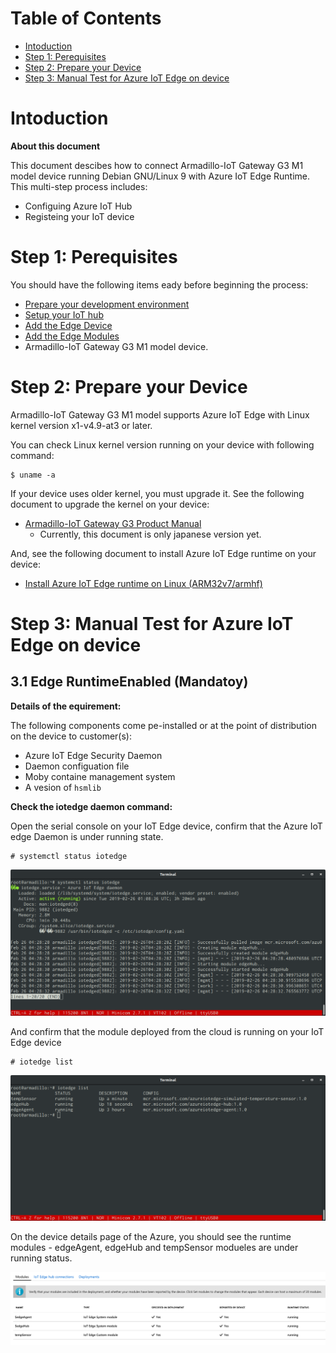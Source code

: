 # Table of Contents

-   [Intoduction](#Introduction)
-   [Step 1: Perequisites](#Prerequisites)
-   [Step 2: Prepare your Device](#PrepareDevice)
-   [Step 3: Manual Test for Azure IoT Edge on device](#Manual)

<a name="Intoduction"></a>
# Intoduction

**About this document**

This document descibes how to connect Armadillo-IoT Gateway G3 M1 model device running Debian GNU/Linux 9 with Azure IoT Edge Runtime. This multi-step process includes:

-   Configuing Azure IoT Hub
-   Registeing your IoT device

<a name="Perequisites"></a>
# Step 1: Perequisites

You should have the following items eady before beginning the process:

-   [Prepare your development environment](https://github.com/Azure/azure-iot-sdk-c/blob/master/doc/devbox_setup.md)
-   [Setup your IoT hub](https://account.windowsazure.com/signup?offer=ms-azr-0044p)
-   [Add the Edge Device](https://docs.microsoft.com/en-us/azure/iot-edge/quickstart-linux)
-   [Add the Edge Modules](https://docs.microsoft.com/en-us/azure/iot-edge/quickstart-linux#deploy-a-module)
-   Armadillo-IoT Gateway G3 M1 model device.

<a name="PrepareDevice"></a>
# Step 2: Prepare your Device

Armadillo-IoT Gateway G3 M1 model supports Azure IoT Edge with Linux kernel version x1-v4.9-at3 or later.

You can check Linux kernel version running on your device with following command:

```
$ uname -a
```

If your device uses older kernel, you must upgrade it.
See the following document to upgrade the kernel on your device:

- [Armadillo-IoT Gateway G3 Product Manual](https://manual.atmark-techno.com/armadillo-iot-g3/armadillo-iotg-g3_product_manual_ja-2.0.2/ch11.html#sct.update_image_simply.linux)
  - Currently, this document is only japanese version yet.

And, see the following document to install Azure IoT Edge runtime on your device:

- [Install Azure IoT Edge runtime on Linux (ARM32v7/armhf)](https://docs.microsoft.com/azure/iot-edge/how-to-install-iot-edge-linux-arm)

<a name="Manual"></a>
# Step 3: Manual Test for Azure IoT Edge on device

<a name="Step-3-1-IoTEdgeRunTime"></a>
## 3.1 Edge RuntimeEnabled (Mandatoy)

**Details of the equirement:**

The following components come pe-installed or at the point of distribution on the device to customer(s):

-   Azure IoT Edge Security Daemon
-   Daemon configuation file
-   Moby containe management system
-   A vesion of `hsmlib` 

**Check the iotedge daemon command:** 

Open the serial console on your IoT Edge device, confirm that the Azure IoT edge Daemon is under running state.

```
# systemctl status iotedge
```

 ![](./images/systemctl_status_iotedge.png)

And confirm that the module deployed from the cloud is running on your IoT Edge device

```
# iotedge list
```

 ![](./images/iotedge_list.png)

On the device details page of the Azure, you should see the runtime modules - edgeAgent, edgeHub and tempSensor modueles are under running status.

 ![](./images/deployed_modules.png)
